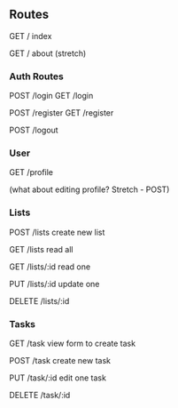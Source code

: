 ## Routes

GET /
index

GET /
about (stretch)

### Auth Routes

POST /login
GET /login

POST /register
GET /register

POST /logout

### User
GET /profile

(what about editing profile? Stretch - POST)

### Lists

POST /lists
create new list

GET /lists
read all

GET /lists/:id
read one

PUT /lists/:id
update one

DELETE /lists/:id

### Tasks

GET /task
view form to create task

POST /task
create new task

PUT /task/:id
edit one task

DELETE /task/:id
